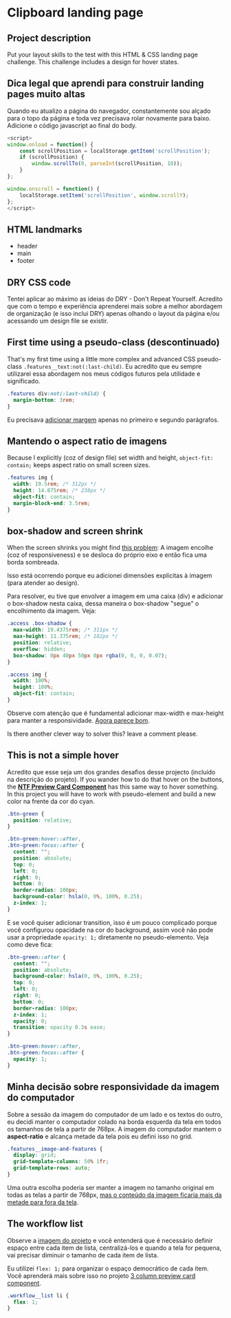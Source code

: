# Clipboard landing page

## Project description

Put your layout skills to the test with this HTML & CSS landing page challenge. This challenge includes a design for hover states.

## Dica legal que aprendi para construir landing pages muito altas

Quando eu atualizo a página do navegador, constantemente sou alçado para o topo da página e toda vez precisava rolar novamente para baixo. Adicione o código javascript ao final do body.

```javascript
<script>
window.onload = function() {
    const scrollPosition = localStorage.getItem('scrollPosition');
    if (scrollPosition) {
        window.scrollTo(0, parseInt(scrollPosition, 10));
    }
};

window.onscroll = function() {
    localStorage.setItem('scrollPosition', window.scrollY);
};
</script>
```

## HTML landmarks

- header
- main
- footer

## DRY CSS code

Tentei aplicar ao máximo as ideias do DRY - Don't Repeat Yourself. Acredito que com o tempo e experiência aprenderei mais sobre a melhor abordagem de organização (e isso inclui DRY) apenas olhando o layout da página e/ou acessando um design file se existir.

## First time using a pseudo-class (descontinuado)

That's my first time using a little more complex and advanced CSS pseudo-class `.features__text:not(:last-child)`. Eu acredito que eu sempre utilizarei essa abordagem nos meus códigos futuros pela utilidade e significado.

```css
.features div:not(:last-child) {
  margin-bottom: 3rem;
}
```

Eu precisava [adicionar margem](./pseudo-class.png) apenas no primeiro e segundo parágrafos.

## Mantendo o aspect ratio de imagens

Because I explicitly (coz of design file) set width and height, `object-fit: contain;` keeps aspect ratio on small screen sizes.

```css
.features img {
  width: 19.5rem; /* 312px */
  height: 14.875rem; /* 238px */
  object-fit: contain;
  margin-block-end: 3.5rem;
}
```

## box-shadow and screen shrink

When the screen shrinks you might find [this problem](./box-shadow-problem.png): A imagem encolhe (coz of responsiveness) e se desloca do próprio eixo e então fica uma borda sombreada.

Isso está ocorrendo porque eu adicionei dimensões explícitas à imagem (para atender ao design).

Para resolver, eu tive que envolver a imagem em uma caixa (div) e adicionar o box-shadow nesta caixa, dessa maneira o box-shadow "segue" o encolhimento da imagem. Veja:

```css
.access .box-shadow {
  max-width: 19.4375rem; /* 311px */
  max-height: 11.375rem; /* 182px */
  position: relative;
  overflow: hidden;
  box-shadow: 0px 40px 50px 0px rgba(0, 0, 0, 0.07);
}

.access img {
  width: 100%;
  height: 100%;
  object-fit: contain;
}
```

Observe com atenção que é fundamental adicionar max-width e max-height para manter a responsividade. [Agora parece bom](./box-shadow-solved.png).

Is there another clever way to solver this? leave a comment please.

## This is not a simple hover

Acredito que esse seja um dos grandes desafios desse projecto (incluído na descrição do projeto). If you wander how to do that hover on the buttons, the **[NTF Preview Card Component](https://www.frontendmentor.io/solutions/nft-preview-card-component-hhBAmiQbU8)** has this same way to hover something. In this project you will have to work with pseudo-element and build a new color na frente da cor do cyan.

```css
.btn-green {
  position: relative;
}

.btn-green:hover::after,
.btn-green:focus::after {
  content: "";
  position: absolute;
  top: 0;
  left: 0;
  right: 0;
  bottom: 0;
  border-radius: 100px;
  background-color: hsla(0, 0%, 100%, 0.25);
  z-index: 1;
}
```

E se você quiser adicionar transition, isso é um pouco complicado porque você configurou opacidade na cor do background, assim você não pode usar a propriedade `opacity: 1;` diretamente no pseudo-elemento. Veja como deve fica:

```css
.btn-green::after {
  content: "";
  position: absolute;
  background-color: hsla(0, 0%, 100%, 0.25);
  top: 0;
  left: 0;
  right: 0;
  bottom: 0;
  border-radius: 100px;
  z-index: 1;
  opacity: 0;
  transition: opacity 0.3s ease;
}

.btn-green:hover::after,
.btn-green:focus::after {
  opacity: 1;
}
```

## Minha decisão sobre responsividade da imagem do computador

Sobre a sessão da imagem do computador de um lado e os textos do outro, eu decidi manter o computador colado na borda esquerda da tela em todos os tamanhos de tela a partir de 768px. A imagem do computador mantem o **aspect-ratio** e alcança metade da tela pois eu defini isso no grid.

```css
.features__image-and-features {
  display: grid;
  grid-template-columns: 50% 1fr;
  grid-template-rows: auto;
}
```

Uma outra escolha poderia ser manter a imagem no tamanho original em todas as telas a partir de 768px, [mas o conteúdo da imagem ficaria mais da metade para fora da tela](./another-choice.png).

## The workflow list

Observe a [imagem do projeto](./the-workflow-list.png) e você entenderá que é necessário definir espaço entre cada item de lista, centralizá-los e quando a tela for pequena, vai precisar diminuir o tamanho de cada item de lista.

Eu utilizei `flex: 1;` para organizar o espaço democrático de cada item. Você aprenderá mais sobre isso no projeto [3 column preview card component](https://www.frontendmentor.io/solutions/3-column-preview-card-component-flexgrid-Y_T8B8Gv2Y).

```css
.workflow__list li {
  flex: 1;
}
```
